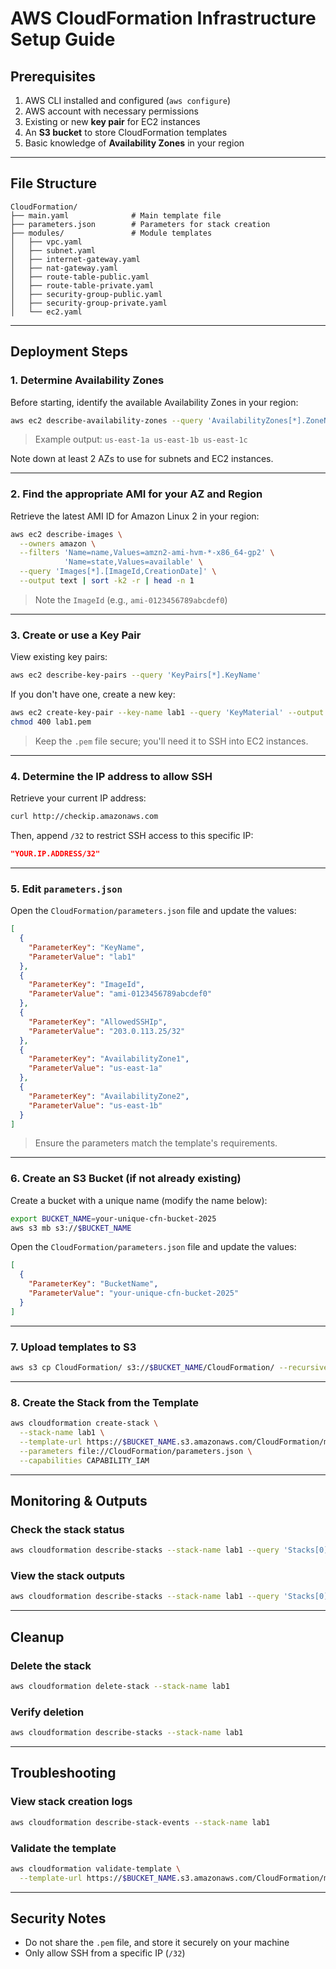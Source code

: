 # AWS CloudFormation Infrastructure Setup Guide

## Prerequisites

1. AWS CLI installed and configured (`aws configure`)
2. AWS account with necessary permissions
3. Existing or new **key pair** for EC2 instances
4. An **S3 bucket** to store CloudFormation templates
5. Basic knowledge of **Availability Zones** in your region

---

## File Structure

```
CloudFormation/
├── main.yaml              # Main template file
├── parameters.json        # Parameters for stack creation
├── modules/               # Module templates
│   ├── vpc.yaml
│   ├── subnet.yaml
│   ├── internet-gateway.yaml
│   ├── nat-gateway.yaml
│   ├── route-table-public.yaml
│   ├── route-table-private.yaml
│   ├── security-group-public.yaml
│   ├── security-group-private.yaml
│   └── ec2.yaml
```

---

## Deployment Steps

### 1. **Determine Availability Zones**

Before starting, identify the available Availability Zones in your region:

```bash
aws ec2 describe-availability-zones --query 'AvailabilityZones[*].ZoneName' --output text
```

> Example output: `us-east-1a us-east-1b us-east-1c`

Note down at least 2 AZs to use for subnets and EC2 instances.

---

### 2. **Find the appropriate AMI for your AZ and Region**

Retrieve the latest AMI ID for Amazon Linux 2 in your region:

```bash
aws ec2 describe-images \
  --owners amazon \
  --filters 'Name=name,Values=amzn2-ami-hvm-*-x86_64-gp2' \
            'Name=state,Values=available' \
  --query 'Images[*].[ImageId,CreationDate]' \
  --output text | sort -k2 -r | head -n 1
```

> Note the `ImageId` (e.g., `ami-0123456789abcdef0`)

---

### 3. **Create or use a Key Pair**

View existing key pairs:

```bash
aws ec2 describe-key-pairs --query 'KeyPairs[*].KeyName'
```

If you don't have one, create a new key:

```bash
aws ec2 create-key-pair --key-name lab1 --query 'KeyMaterial' --output text > lab1.pem
chmod 400 lab1.pem
```

> Keep the `.pem` file secure; you'll need it to SSH into EC2 instances.

---

### 4. **Determine the IP address to allow SSH**

Retrieve your current IP address:

```bash
curl http://checkip.amazonaws.com
```

Then, append `/32` to restrict SSH access to this specific IP:

```json
"YOUR.IP.ADDRESS/32"
```

---

### 5. **Edit `parameters.json`**

Open the `CloudFormation/parameters.json` file and update the values:

```json
[
  {
    "ParameterKey": "KeyName",
    "ParameterValue": "lab1"
  },
  {
    "ParameterKey": "ImageId",
    "ParameterValue": "ami-0123456789abcdef0"
  },
  {
    "ParameterKey": "AllowedSSHIp",
    "ParameterValue": "203.0.113.25/32"
  },
  {
    "ParameterKey": "AvailabilityZone1",
    "ParameterValue": "us-east-1a"
  },
  {
    "ParameterKey": "AvailabilityZone2",
    "ParameterValue": "us-east-1b"
  }
]
```

> Ensure the parameters match the template's requirements.

---

### 6. **Create an S3 Bucket (if not already existing)**

Create a bucket with a unique name (modify the name below):

```bash
export BUCKET_NAME=your-unique-cfn-bucket-2025
aws s3 mb s3://$BUCKET_NAME
```
Open the `CloudFormation/parameters.json` file and update the values:

```json
[
  {
    "ParameterKey": "BucketName",
    "ParameterValue": "your-unique-cfn-bucket-2025"
  }
]
```
---

### 7. **Upload templates to S3**

```bash
aws s3 cp CloudFormation/ s3://$BUCKET_NAME/CloudFormation/ --recursive
```

---

### 8. **Create the Stack from the Template**

```bash
aws cloudformation create-stack \
  --stack-name lab1 \
  --template-url https://$BUCKET_NAME.s3.amazonaws.com/CloudFormation/main.yaml \
  --parameters file://CloudFormation/parameters.json \
  --capabilities CAPABILITY_IAM
```

---

## Monitoring & Outputs

### Check the stack status

```bash
aws cloudformation describe-stacks --stack-name lab1 --query 'Stacks[0].StackStatus'
```

### View the stack outputs

```bash
aws cloudformation describe-stacks --stack-name lab1 --query 'Stacks[0].Outputs'
```

---

## Cleanup

### Delete the stack

```bash
aws cloudformation delete-stack --stack-name lab1
```

### Verify deletion

```bash
aws cloudformation describe-stacks --stack-name lab1
```

---

## Troubleshooting

### View stack creation logs

```bash
aws cloudformation describe-stack-events --stack-name lab1
```

### Validate the template

```bash
aws cloudformation validate-template \
  --template-url https://$BUCKET_NAME.s3.amazonaws.com/CloudFormation/main.yaml
```

---

## Security Notes

- Do not share the `.pem` file, and store it securely on your machine
- Only allow SSH from a specific IP (`/32`)